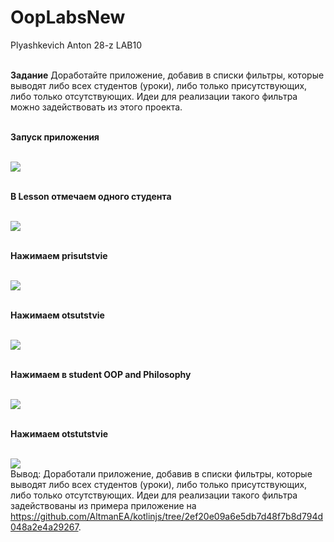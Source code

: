 # OopLabsNew
Plyashkevich Anton 28-z
LAB10

<br>**Задание**
Доработайте приложение, добавив в списки фильтры, которые выводят либо всех студентов (уроки), либо только присутствующих, либо только отсутствующих. Идеи для реализации такого фильтра можно задействовать из этого проекта.

<br>**Запуск приложения**

<br><img src=https://cdn.discordapp.com/attachments/407510344509030400/713695270575145030/unknown.png>

<br>**В Lesson отмечаем одного студента**

<br><img src=https://cdn.discordapp.com/attachments/407510344509030400/713699728700866587/unknown.png>

<br>**Нажимаем prisutstvie**

<br><img src=https://cdn.discordapp.com/attachments/407510344509030400/713699827564675112/unknown.png>

<br>**Нажимаем otsutstvie**

<br><img src=https://cdn.discordapp.com/attachments/407510344509030400/713700030548017162/unknown.png>

<br>**Нажимаем в student OOP and Philosophy**

<br><img src=https://cdn.discordapp.com/attachments/407510344509030400/713700280084201593/unknown.png>

<br>**Нажимаем otstutstvie**

<br><img src=https://cdn.discordapp.com/attachments/407510344509030400/713700417602846720/unknown.png>
<br> Вывод: Доработали приложение, добавив в списки фильтры, которые выводят либо всех студентов (уроки), либо только присутствующих, либо только отсутствующих. Идеи для реализации такого фильтра задействованы из примера приложение на https://github.com/AltmanEA/kotlinjs/tree/2ef20e09a6e5db7d48f7b8d794d048a2e4a29267.
